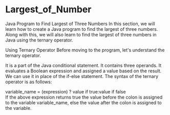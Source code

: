 # Largest_of_Number
Java Program to Find Largest of Three Numbers
In this section, we will learn how to create a Java program to find the largest of three numbers. Along with this, we will also learn to find the largest of three numbers in Java using the ternary operator.

Using Ternary Operator
Before moving to the program, let's understand the ternary operator.

It is a part of the Java conditional statement. It contains three operands. It evaluates a Boolean expression and assigned a value based on the result. We can use it in place of the if-else statement. The syntax of the ternary operator is as follows:

variable_name = (expression) ? value if true:value if false  
If the above expression returns true the value before the colon is assigned to the variable variable_name, else the value after the colon is assigned to the variable.
